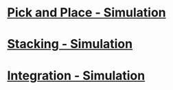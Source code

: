 # [Pick and Place - Simulation](https://youtu.be/5dpe79_5fy0)
# [Stacking - Simulation](https://youtu.be/eQkZRfKHFlY)
# [Integration - Simulation](https://www.youtube.com/watch?v=irjXbaM0WYo)
